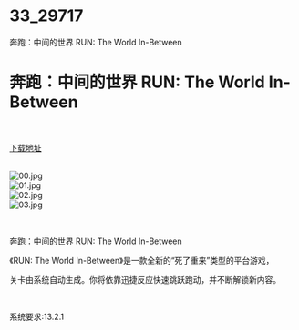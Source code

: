 # 33_29717
奔跑：中间的世界 RUN: The World In-Between
# 奔跑：中间的世界 RUN: The World In-Between
 <br/></br>
[下载地址](https://www.switch520.cc/article/29717 "下载地址")
<br/></br>

<p><img title="00.jpg" src="https://www.switch520.cc/muke_img/2022_04_15_d1f90f26f6d88.jpg" alt="00.jpg"><br>
<img title="01.jpg" src="https://www.switch520.cc/muke_img/2022_04_15_bc40b5554e934.jpg" alt="01.jpg"><br>
<img title="02.jpg" src="https://www.switch520.cc/muke_img/2022_04_15_8723bc773cfd9.jpg" alt="02.jpg"><br>
<img title="03.jpg" src="https://www.switch520.cc/muke_img/2022_04_15_f5f2742c06bcd.jpg" alt="03.jpg"></p>
<p>&nbsp;</p>
<p>奔跑：中间的世界 RUN: The World In-Between</p>
<p>《RUN: The World In-Between》是一款全新的“死了重来”类型的平台游戏，</p>
<p>关卡由系统自动生成。你将依靠迅捷反应快速跳跃跑动，并不断解锁新内容。</p>
<p>&nbsp;</p>
<p>系统要求:13.2.1</p>



